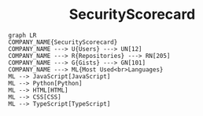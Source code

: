 <h1 align="center">SecurityScorecard</h1>

```mermaid
graph LR
COMPANY_NAME{SecurityScorecard}
COMPANY_NAME ---> U{Users} ---> UN[12]
COMPANY_NAME ---> R{Repositories} ---> RN[205]
COMPANY_NAME ---> G{Gists} ---> GN[101]
COMPANY_NAME ---> ML{Most Used<br>Languages}
ML --> JavaScript[JavaScript]
ML --> Python[Python]
ML --> HTML[HTML]
ML --> CSS[CSS]
ML --> TypeScript[TypeScript]
```

